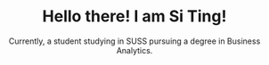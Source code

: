 <h1 align = "center">
Hello there! I am Si Ting! 
</h1>

<p align = "center">
        Currently, a student studying in SUSS pursuing a degree in Business Analytics.
</p>